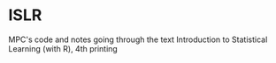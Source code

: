 # ISLR
MPC's code and notes going through the text Introduction to Statistical Learning (with R), 4th printing

